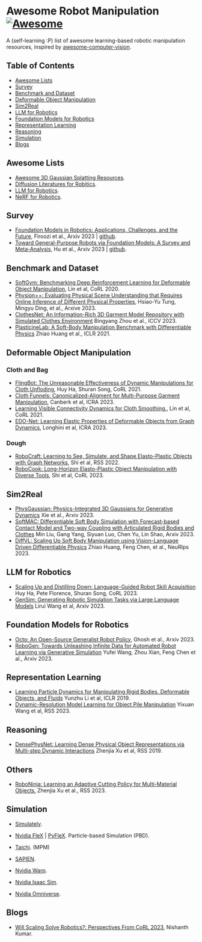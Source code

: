 # Awesome Robot Manipulation [![Awesome](https://cdn.rawgit.com/sindresorhus/awesome/d7305f38d29fed78fa85652e3a63e154dd8e8829/media/badge.svg)](https://github.com/sindresorhus/awesome)

A (self-learning :P) list of awesome learning-based robotic manipulation resources, inspired by [awesome-computer-vision](https://github.com/jbhuang0604/awesome-computer-vision). 

## Table of Contents
- [Awesome Lists](#awesome-lists)
- [Survey](#survey)
- [Benchmark and Dataset](#benchmark-and-dataset)
- [Deformable Object Manipulation](#deformable-object-manipulation)
- [Sim2Real](#sim2real)
- [LLM for Robotics](#llm-for-robotics)
- [Foundation Models for Robotics](#foundation-models-for-robotics)
- [Representation Learning](#representation-learning)
- [Reasoning](#reasoning)
- [Simulation](#simulation)
- [Blogs](#blogs)


## Awesome Lists

- [Awesome 3D Gaussian Splatting Resources](https://github.com/MrNeRF/awesome-3D-gaussian-splatting). 
- [Diffusion Literatures for Robitics](https://github.com/mbreuss/diffusion-literature-for-robotics). 
- [LLM for Robotics](https://github.com/GT-RIPL/Awesome-LLM-Robotics). 
- [NeRF for Robotics](https://github.com/zubair-irshad/Awesome-Implicit-NeRF-Robotics).

## Survey

- [Foundation Models in Robotics: Applications, Challenges, and the Future](https://arxiv.org/abs/2312.07843), Firoozi et al., Arxiv 2023 | [github](https://github.com/robotics-survey/Awesome-Robotics-Foundation-Models). 
- [Toward General-Purpose Robots via Foundation Models: A Survey and Meta-Analysis](https://robotics-fm-survey.github.io/), Hu et al., Arxiv 2023 | [github](https://github.com/JeffreyYH/robotics-fm-survey). 

## Benchmark and Dataset

- [SoftGym: Benchmarking Deep Reinforcement Learning for Deformable Object Manipulation](https://sites.google.com/view/softgym/home), Lin et al, CoRL 2020. 
- [Physion++: Evaluating Physical Scene Understanding that Requires Online Inference of Different Physical Properties](https://dingmyu.github.io/physion_v2/), Hsiao-Yu Tung, Mingyu Ding, et al., Arxive 2023. 
- [ClothesNet: An Information-Rich 3D Garment Model Repository with Simulated Clothes Environment](https://sites.google.com/view/clothesnet/) Bingyang Zhou et al., ICCV 2023. 
- [PlasticineLab: A Soft-Body Manipulation Benchmark with Differentiable Physics](https://plasticinelab.csail.mit.edu/) Zhiao Huang et al., ICLR 2021.

## Deformable Object Manipulation

### Cloth and Bag

- [FlingBot: The Unreasonable Effectiveness of Dynamic Manipulations for Cloth Unfloding](https://flingbot.cs.columbia.edu/), Huy Ha, Shuran Song, CoRL 2021. 
- [Cloth Funnels: Canonicalized-Aligment for Multi-Purpose Garment Manipulation](https://clothfunnels.cs.columbia.edu/), Canberk et al, ICRA 2023.
- [Learning Visible Connectivity Dynamics for Cloth Smoothing.](https://sites.google.com/view/vcd-cloth/home), Lin et al, CoRL 2021. 
- [EDO-Net: Learning Elastic Properties of Deformable Objects from Graph Dynamics](https://arxiv.org/abs/2209.08996), Longhini et al, ICRA 2023. 

### Dough

- [RoboCraft: Learning to See, Simulate, and Shape Elasto-Plastic Objects with Graph Networks](http://hxu.rocks/robocraft/), Shi et al, RSS 2022.
- [RoboCook: Long-Horizon Elasto-Plastic Object Manipulation with Diverse Tools](https://hshi74.github.io/robocook/), Shi et al, CoRL 2023. 

## Sim2Real

- [PhysGaussian: Physics-Integrated 3D Gaussians for Generative Dynamics](https://xpandora.github.io/PhysGaussian/) Xie et al., Arxiv 2023. 
- [SoftMAC: Differentiable Soft Body Simulation with Forecast-based Contact Model and Two-way Coupling with Articulated Rigid Bodies and Clothes](https://sites.google.com/view/softmac) Min Liu, Gang Yang, Siyuan Luo, Chen Yu, Lin Shao, Arxiv 2023. 
- [DiffVL: Scaling Up Soft Body Manipulation using Vision-Language Driven Differentiable Physics](https://sites.google.com/view/diffvl/home) Zhiao Huang, Feng Chen, et al., NeuRIps 2023. 

## LLM for Robotics

- [Scaling Up and Distilling Down: Language-Guided Robot Skill Acquisition](https://www.cs.columbia.edu/~huy/scalingup/) Huy Ha, Pete Florence, Shuran Song, CoRL 2023. 
- [GenSim: Generating Robotic Simulation Tasks via Large Language Models](https://liruiw.github.io/gensim/) Lirui Wang et al, Arxiv 2023. 

## Foundation Models for Robotics

- [Octo: An Open-Source Generalist Robot Policy](https://octo-models.github.io/), Ghosh et al., Arxiv 2023.  
- [RoboGen: Towards Unleashing Infinite Data for Automated Robot Learning via Generative Simulation](https://robogen-ai.github.io/) Yufei Wang, Zhou Xian, Feng Chen et al., Arxiv 2023.

## Representation Learning

- [Learning Particle Dynamics for Manipulating Rigid Bodies, Deformable Objects, and Fluids](http://dpi.csail.mit.edu/) Yunzhu Li et al, ICLR 2019.
- [Dynamic-Resolution Model Learning for Object Pile Manipulation](https://robopil.github.io/dyn-res-pile-manip/) Yixuan Wang et al, RSS 2023. 

## Reasoning

- [DensePhysNet: Learning Dense Physical Object Representations via Multi-step Dynamic Interactions](https://www.zhenjiaxu.com/DensePhysNet/) Zhenjia Xu et al, RSS 2019. 

## Others
- [RoboNinja: Learning an Adaptive Cutting Policy for Multi-Material Objects.](https://roboninja.cs.columbia.edu/) Zhenjia Xu et al., RSS 2023.

## Simulation

- [Simulately](https://simulately.wiki/). 

- [Nvidia FleX](https://gameworksdocs.nvidia.com/FleX/1.2/lib_docs/manual.html) | [PyFleX](https://github.com/YunzhuLi/PyFleX). Particle-based Simulation (PBD).
- [Taichi](https://github.com/taichi-dev/taichi_elements). (MPM)
- [SAPIEN](https://sapien.ucsd.edu/). 
- [Nvidia Warp](https://github.com/NVIDIA/warp).
- [Nvidia Isaac Sim](https://docs.omniverse.nvidia.com/isaacsim/latest/index.html). 
- [Nvidia Omniverse](https://www.nvidia.com/en-us/omniverse/). 

## Blogs

- [Will Scaling Solve Robotics?: Perspectives From CoRL 2023](https://nishanthjkumar.com/Will-Scaling-Solve-Robotics-Perspectives-from-CoRL-2023/), Nishanth Kumar. 
